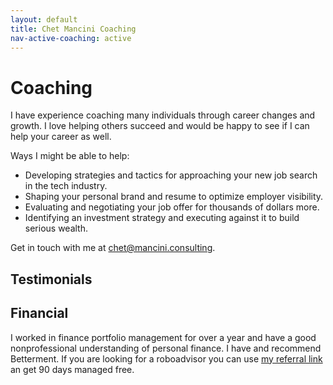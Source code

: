 ```yaml
---
layout: default
title: Chet Mancini Coaching
nav-active-coaching: active
---
```


# Coaching

I have experience coaching many individuals through career changes and growth. I love helping others succeed and would be happy to see if I can help your career as well.

Ways I might be able to help:
* Developing strategies and tactics for approaching your new job search in the tech industry.
* Shaping your personal brand and resume to optimize employer visibility.
* Evaluating and negotiating your job offer for thousands of dollars more.
* Identifying an investment strategy and executing against it to build serious wealth.

Get in touch with me at <a href="mailto:chet@mancini.consulting">chet@mancini.consulting</a>.

## Testimonials

## Financial

I worked in finance portfolio management for over a year and have a good nonprofessional understanding of personal finance. I have and recommend Betterment. If you are looking for a roboadvisor you can use <a href="https://www.betterment.com/invite/chestermancini
">my referral link</a> an get 90 days managed free.

